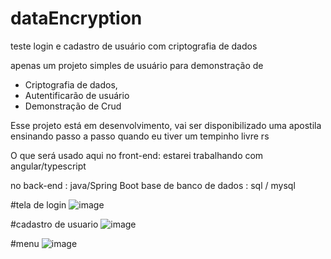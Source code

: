 # dataEncryption
teste login e cadastro de usuário com criptografia de dados

apenas um projeto  simples de usuário para demonstração de 
- Criptografia de dados,
- Autentificarão de usuário
- Demonstração de Crud

Esse projeto está em desenvolvimento,  vai ser disponibilizado uma apostila ensinando passo a passo quando eu tiver um tempinho livre rs 

O que será usado aqui 
no front-end: estarei trabalhando com angular/typescript 

no back-end : java/Spring Boot 
base de banco de dados : sql / mysql 


#tela de login 
![image](https://github.com/fernandacorreasz/dataEncryption/assets/81102579/99b0f7e2-87ef-4774-896b-608df520e700)

#cadastro de usuario
![image](https://github.com/fernandacorreasz/dataEncryption/assets/81102579/57a43dd3-85fc-484b-bb18-46e639489276)

#menu
![image](https://github.com/fernandacorreasz/dataEncryption/assets/81102579/3bd39f24-a01b-4499-872a-e73b37996fc5)
